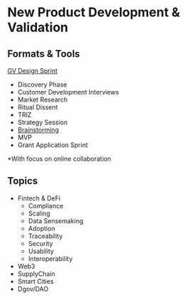 # New Product Development & Validation

## Formats & Tools

[GV Design Sprint](https://www.gv.com/sprint/)

* Discovery Phase
* Customer Development Interviews
* Market Research
* Ritual Dissent
* TRIZ
* Strategy Session
* [Brainstorming](https://business.tutsplus.com/articles/top-brainstorming-techniques--cms-27181)
* MVP
* Grant Application Sprint

\*With focus on online collaboration

## Topics

* Fintech & DeFi
  * Compliance
  * Scaling
  * Data Sensemaking
  * Adoption
  * Traceability
  * Security
  * Usability
  * Interoperability
* Web3
* SupplyChain
* Smart Cities
* Dgov/DAO

